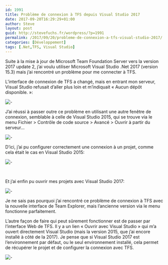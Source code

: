 ```yaml
---
id: 1991
title: Problème de connexion à TFS depuis Visual Studio 2017
date: 2017-09-20T16:29:29+01:00
author: Steve
layout: post
guid: http://stevefuchs.fr/wordpress/?p=1991
permalink: /2017/09/20/probleme-de-connexion-a-tfs-visual-studio-2017/
categories: [Développement]
tags: [.Net,TFS, Visual Studio]
---
```

Suite à la mise à jour de Microsoft Team Foundation Server vers la version 2017 update 2, j&rsquo;ai voulu utiliser Microsoft Visual Studio .Net 2017 (version 15.3) mais j&rsquo;ai rencontré un problème pour me connecter à TFS.

L&rsquo;interface de connexion de TFS a changé, mais en entrant mon serveur, Visual Studio refusait d&rsquo;aller plus loin et m&rsquo;indiquait « Aucun dépôt disponible. »:

![-]({{site.baseurl}}/wp-content/uploads/2017/09/VS_2017_TFS_Connexion.png)

J&rsquo;ai réussi à passer outre ce problème en utilisant une autre fenêtre de connexion, semblable à celle de Visual Studio 2015, qui se trouve via le menu Fichier > Contrôle de code source > Avancé > Ouvrir à partir du serveur&#8230;

![-]({{site.baseurl}}/wp-content/uploads/2017/09/VS_2017_TFS_Source_Control.png)

D&rsquo;ici, j&rsquo;ai pu configurer correctement une connexion à un projet, comme cela était le cas en Visual Studio 2015:

![-]({{site.baseurl}}/wp-content/uploads/2017/09/VS_2017_TFS_Source_Control_Detail.png)

&nbsp;

Et j&rsquo;ai enfin pu ouvrir mes projets avec Visual Studio 2017:

![-]({{site.baseurl}}/wp-content/uploads/2017/09/VS_2017_TFS_Result.png)

Je ne sais pas pourquoi j&rsquo;ai rencontré ce problème de connexion à TFS avec la nouvelle interface de Team Explorer, mais l&rsquo;ancienne version via le menu fonctionne parfaitement.

L&rsquo;autre façon de faire qui peut sûrement fonctionner est de passer par l&rsquo;interface Web de TFS. Il y a un lien « Ouvrir avec Visual Studio » qui m&rsquo;a ouvert directement Visual Studio (mais la version 2015, que j&rsquo;ai encore installé à côté de la 2017). Je pense que si Visual Studio 2017 est l&rsquo;environnement par défaut, ou le seul environnement installé, cela permet de récupérer le projet et de configurer la connexion avec TFS.

![-]({{site.baseurl}}/wp-content/uploads/2017/09/VS_2017_TFS_Web.png)